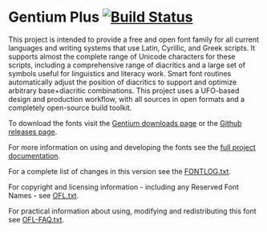 # Gentium Plus [![Build Status](http://build.palaso.org/app/rest/builds/buildType:Fonts_Gentium/statusIcon)](http://build.palaso.org/viewType.html?buildTypeId=Fonts_Gentium&guest=1) 

This project is intended to provide a free and open font family for all current languages and writing systems that use Latin, Cyrillic, and Greek scripts. It supports almost the complete range of Unicode characters for these scripts, including a comprehensive range of diacritics and a large set of symbols useful for linguistics and literacy work. Smart font routines automatically adjust the position of diacritics to support and optimize arbitrary base+diacritic combinations. This project uses a UFO-based design and production workflow, with all sources in open formats and a completely open-source build toolkit. 

To download the fonts visit the [Gentium downloads page](https://software.sil.org/gentium/download/) or the [Github releases page](https://github.com/silnrsi/font-gentium/releases).

For more information on using and developing the fonts see the [full project documentation](documentation/index.html).

For a complete list of changes in this version see the [FONTLOG.txt](FONTLOG.txt).

For copyright and licensing information - including any Reserved Font Names - see [OFL.txt](OFL.txt).

For practical information about using, modifying and redistributing this font see [OFL-FAQ.txt](OFL-FAQ.txt).

